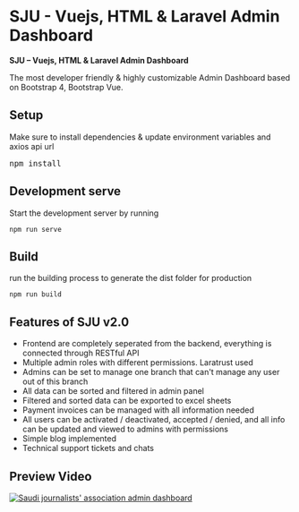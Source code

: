 <h1>SJU - Vuejs, HTML & Laravel Admin Dashboard</h1>


<b>SJU – Vuejs, HTML & Laravel Admin Dashboard</b>
<p>
The most developer friendly & highly customizable Admin Dashboard based on Bootstrap 4, Bootstrap Vue.</p>

<h2>Setup</h2>
<p>Make sure to install dependencies & update environment variables and axios api url</p>
<pre>
npm install
</pre>

<h2>Development serve</h2>
<p>Start the development server by running</p>
<code>npm run serve</code>

<h2>Build</h2>
<p>run the building process to generate the dist folder for production</p>
<code>npm run build</code>

<h2>Features of SJU v2.0</h2>
<ul>
    <li>Frontend are completely seperated from the backend, everything is connected through RESTful API</li>
    <li>Multiple admin roles with different permissions. Laratrust used</li>
    <li>Admins can be set to manage one branch that can't manage any user out of this branch</li>
    <li>All data can be sorted and filtered in admin panel</li>
    <li>Filtered and sorted data can be exported to excel sheets</li>
    <li>Payment invoices can be managed with all information needed</li>
    <li>All users can be activated / deactivated, accepted / denied, and all info can be updated and viewed to admins with permissions</li>
    <li>Simple blog implemented</li>
    <li>Technical support tickets and chats</li>
</ul>

<h2>Preview Video</h2>

[![Saudi journalists' association admin dashboard](https://media-exp1.licdn.com/dms/image/C4D05AQGyWkvZuCjqOg/videocover-low/0/1669757962440?e=1670364000&v=beta&t=uo2EyQSo70ORSJxbfblrqP_NBZoaoKzXL0SmZi3SnLo)]([https://dms.licdn.com/playlist/C4D05AQGyWkvZuCjqOg/mp4-720p-30fp-crf28/0/1669758003689?e=1670364000&v=beta&t=Er6w6qfdywieH76RZCVRzgqPTbdCI3AkFB3YwKVrorY](https://dms.licdn.com/playlist/C4D05AQGyWkvZuCjqOg/mp4-720p-30fp-crf28/0/1669758003689?e=1670364000&v=beta&t=Er6w6qfdywieH76RZCVRzgqPTbdCI3AkFB3YwKVrorY))

